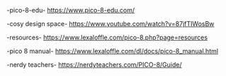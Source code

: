 


-pico-8-edu-
https://www.pico-8-edu.com/


-cosy design space-
https://www.youtube.com/watch?v=87jfTIWosBw

-resources-
https://www.lexaloffle.com/pico-8.php?page=resources


-pico 8 manual-
https://www.lexaloffle.com/dl/docs/pico-8_manual.html

-nerdy teachers-
https://nerdyteachers.com/PICO-8/Guide/
